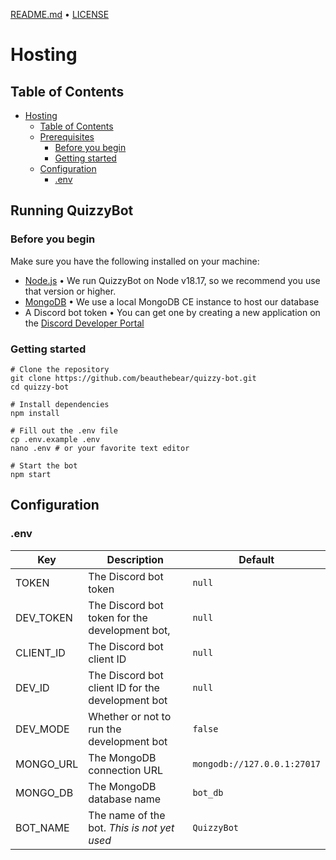 [README.md](README.md) • [LICENSE](LICENSE)

# Hosting

## Table of Contents
<!-- TOC -->
* [Hosting](#hosting)
  * [Table of Contents](#table-of-contents)
  * [Prerequisites](#prerequisites)
    * [Before you begin](#before-you-begin)
    * [Getting started](#getting-started)
  * [Configuration](#configuration)
    * [.env](#env)
<!-- TOC -->

## Running QuizzyBot

### Before you begin

Make sure you have the following installed on your machine:

- [Node.js](https://nodejs.org/en/) • We run QuizzyBot on Node v18.17, so we recommend you use that version or higher.
- [MongoDB](https://www.mongodb.com/) • We use a local MongoDB CE instance to host our database
- A Discord bot token • You can get one by creating a new application on
  the [Discord Developer Portal](https://discord.com/developers/applications)

### Getting started

```shell
# Clone the repository
git clone https://github.com/beauthebear/quizzy-bot.git
cd quizzy-bot

# Install dependencies
npm install

# Fill out the .env file
cp .env.example .env
nano .env # or your favorite text editor

# Start the bot
npm start
```

## Configuration

### .env

| Key       | Description                                       | Default                     |
|-----------|---------------------------------------------------|-----------------------------|
| TOKEN     | The Discord bot token                             | `null`                      |
| DEV_TOKEN | The Discord bot token for the development bot,    | `null`                      |
| CLIENT_ID | The Discord bot client ID                         | `null`                      |
| DEV_ID    | The Discord bot client ID for the development bot | `null`                      |
| DEV_MODE  | Whether or not to run the development bot         | `false`                     |
| MONGO_URL | The MongoDB connection URL                        | `mongodb://127.0.0.1:27017` |
| MONGO_DB  | The MongoDB database name                         | `bot_db`                    |
| BOT_NAME  | The name of the bot. *This is not yet used*       | `QuizzyBot`                 |